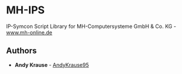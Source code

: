 # MH-IPS
IP-Symcon Script Library for MH-Computersysteme GmbH & Co. KG - www.mh-online.de

## Authors
* **Andy Krause** - [AndyKrause95](https://github.com/AndyKrause95)